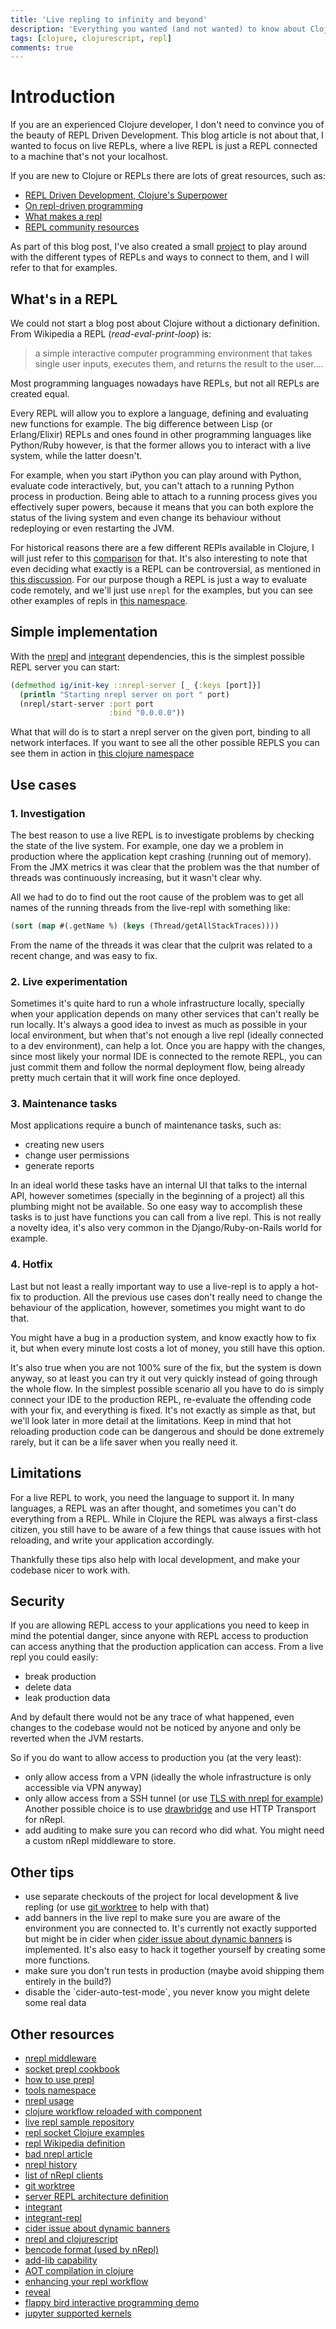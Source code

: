 ```yaml
---
title: 'Live repling to infinity and beyond'
description: 'Everything you wanted (and not wanted) to know about Clojure REPLs'
tags: [clojure, clojurescript, repl]
comments: true
---
```


# Introduction

If you are an experienced Clojure developer, I don't need to convince you of the beauty of REPL Driven Development.
This blog article is not about that, I wanted to focus on live REPLs, where a live REPL  is just a REPL connected to a machine that's not your localhost.

If you are new to Clojure or REPLs there are lots of great resources, such as:
- [REPL Driven Development, Clojure's
Superpower](https://www.youtube.com/watch?v=gIoadGfm5T8)
- [On repl-driven programming](https://mikelevins.github.io/posts/2020-12-18-repl-driven/)
- [What makes a repl](https://ericnormand.me/podcast/what-makes-a-repl)
- [REPL community resources](https://clojure.org/guides/repl/annex_community_resources)

As part of this blog post, I've also created a small [project](https://github.com/andreacrotti/live-repl) to play around with the different types of REPLs and ways to connect to them, and I will refer to that for examples.

## What's in a REPL

<!-- TODO: is this a dictionary if it's wikipedia? -->
We could not start a blog post about Clojure without a dictionary definition.
From Wikipedia a REPL (*read-eval-print-loop*) is:

> a simple interactive computer programming environment that takes single user inputs, executes them, and returns the result to the user....

Most programming languages nowadays have REPLs, but not all REPLs are created equal.

Every REPL  will allow you to explore a language, defining and evaluating new functions for example.
The big difference between Lisp (or Erlang/Elixir) REPLs and ones found in other programming languages like Python/Ruby however, is that the former allows you to interact with a live system, while the latter doesn't.

For example, when you start iPython you can play around with Python, evaluate code interactively, but, you can't attach to a running Python process in production.
Being able to attach to a running process gives you effectively super powers, because it means that you can both explore the status of the living system and even change its behaviour without redeploying or even restarting the JVM.

For historical reasons there are a few different REPls available in Clojure, I  will just refer to this [comparison](https://nrepl.org/nrepl/1.0/alternatives.html) for that.
It's also interesting to note that even deciding what exactly is a REPL can be controversial, as mentioned in [this discussion](https://groups.google.com/g/clojure-dev/c/Dl3Stw5iRVA/m/D_Kcb-naOx4J).
For our purpose though a REPL is just a way to evaluate code remotely, and we'll just use `nrepl` for the examples, but you can see other examples of repls in [this namespace](https://github.com/AndreaCrotti/live-repl/blob/main/src/system.clj ).

## Simple implementation

With the [nrepl](https://clojars.org/nrepl) and [integrant](https://clojars.org/integrant) dependencies, this is the simplest possible REPL server you can start:

```clojure
(defmethod ig/init-key ::nrepl-server [_ {:keys [port]}]
  (println "Starting nrepl server on port " port)
  (nrepl/start-server :port port
                      :bind "0.0.0.0"))

```

What that will do is to start a nrepl server on the given port, binding to all network interfaces.
If you want to see all the other possible REPLS you can see them in action in [this clojure namespace](https://github.com/AndreaCrotti/live-repl/blob/main/src/system.clj)

## Use cases

###  1. Investigation

The best reason to use a live REPL is to investigate problems by checking the state of the live system.
For example, one day we a problem in production where the application kept crashing (running out of memory).
From the JMX metrics it was clear that the problem was the that number of threads was continuously increasing, but it wasn't clear why.

All we had to do to find out the root cause of the problem was to get all names of the running threads from the live-repl with something like:

```clojure
(sort (map #(.getName %) (keys (Thread/getAllStackTraces))))
```

From the name of the threads it was clear that the culprit was related to a recent change, and was easy to fix.

### 2. Live experimentation

Sometimes it's quite hard to run a whole infrastructure locally, specially when your application depends on many other services that can't really be run locally.
It's always a good idea to invest as much as possible in your local environment, but when that's not enough a live repl (ideally connected to a dev environment), can help a lot.
Once you are happy with the changes, since most likely your normal IDE is connected to the remote REPL, you can just commit them and follow the normal deployment flow, being already pretty much certain that it will work fine once deployed.

### 3. Maintenance tasks

Most applications require a bunch of maintenance tasks, such as:
- creating new users
- change user permissions
- generate reports

In an ideal world these tasks have an internal UI that talks to the internal API, however sometimes (specially in the beginning of a project) all this plumbing might not be available.
So one easy way to accomplish these tasks is to just have functions you can call from a live repl.
This is not really a novelty idea, it's also very common in the Django/Ruby-on-Rails world for example.

### 4. Hotfix

Last but not least a really important way to use a live-repl is to apply a hot-fix to production.
All the previous use cases don't really need to change the behaviour of the application, however, sometimes you might want to do that.

You might have a bug in a production system, and know exactly how to fix it, but when every minute lost costs a lot of money, you still have this option.

It's also true when you are not 100% sure of the fix, but the system is down anyway, so at least you can try it out very quickly instead of going through the whole flow.
In the simplest possible scenario all you have to do is simply connect your IDE to the production REPL, re-evaluate the offending code with your fix, and everything is fixed.
It's not exactly as simple as that, but we'll look later in more detail at the limitations.
Keep in mind that hot reloading production code can be dangerous and should be done extremely rarely, but it can be a life saver when you really need it.

## Limitations

For a live REPL to work, you need the language to support it.
In many languages, a  REPL was an after thought, and sometimes you can't do everything from a REPL.
While in Clojure the REPL was always a first-class citizen, you still have to be aware of a few things that cause issues with hot reloading, and write your application accordingly.

Thankfully these tips also help with local development, and make your codebase nicer to work with.

## Security

If you are allowing REPL access to your applications you need to keep in mind the potential danger, since anyone with REPL access to production can access anything that the production application can access.
From a live repl you could easily:
- break production
- delete data
- leak production data

And by default there would not be any trace of what happened, even changes to the codebase would not be noticed by anyone and only be reverted when the JVM restarts.

So if you do want to allow access to production you (at the very least):
- only allow access from a VPN (ideally the whole infrastructure is only accessible via VPN anyway)
- only allow access from a SSH tunnel (or use [TLS with nrepl for example](https://nrepl.org/nrepl/usage/tls.html))
  Another possible choice is to use [drawbridge](https://github.com/nrepl/drawbridge) and use HTTP Transport for nRepl.
- add auditing to make sure you can record who did what.
  You might need a custom nRepl middleware to store.

## Other tips

- use separate checkouts of the project for local development & live repling (or use [git worktree](https://git-scm.com/docs/git-worktree) to help with that)
- add banners in the live repl to make sure you are aware of the environment you are connected to.
  It's currently not exactly supported but might be in cider when [cider issue about dynamic banners](https://github.com/clojure-emacs/cider/issues/3599) is implemented.
  It's also easy to hack it together yourself by creating some more functions.
- make sure you don't run tests in production (maybe avoid shipping them entirely in the build?)
- disable the \`cider-auto-test-mode\`, you never know you might delete some real data

## Other resources

- [nrepl middleware](https://nrepl.org/nrepl/design/middleware.html)
- [socket prepl cookbook](https://oli.me.uk/clojure-socket-prepl-cookbook/)
- [how to use prepl](https://blog.jakubholy.net/how-to-use-clojure-1.10-prepl/)
- [tools namespace](https://github.com/clojure/tools.namespace)
- [nrepl usage](https://nrepl.org/nrepl/usage/tls.html)
- [clojure workflow reloaded with component](https://cognitect.com/blog/2013/06/04/clojure-workflow-reloaded)
- [live repl sample repository](https://github.com/andreacrotti/live-repl)
- [repl socket Clojure examples](https://en.wikibooks.org/wiki/Clojure_Programming/Examples/REPL_Socket)
- [repl Wikipedia definition](https://en.wikipedia.org/wiki/Read%E2%80%93eval%E2%80%93loop)
- [bad nrepl article](https://metaredux.com/posts/2023/03/26/bad-nrepl.html)
- [nrepl history](https://nrepl.org/nrepl/about/history.html)
- [list of nRepl clients](https://nrepl.org/nrepl/usage/clients.html)
- [git worktree](https://git-scm.com/docs/git-worktree)
- [server REPL architecture definition](https://archive.clojure.org/design-wiki/display/design/Socket%2BServer%2BREPL.html)
- [integrant](https://github.com/weavejester/integrant)
- [integrant-repl](https://github.com/weavejester/integrant-repl)
- [cider issue about dynamic banners](https://github.com/clojure-emacs/cider/issues/3599)
- [nrepl and clojurescript](https://docs.cider.mx/cider/cljs/overview.html#nrepl-and-clojurescript)
- [bencode format (used by nRepl)](https://en.wikipedia.org/wiki/Bencodehttps://en.wikipedia.org/wiki/Bencode)
- [add-lib capability](https://insideclojure.org/2018/05/04/add-lib/)
- [AOT compilation in clojure](https://clojure.org/reference/compilation)
- [enhancing your repl workflow](https://clojure.org/guides/repl/enhancing_your_repl_workflow)
- [reveal](https://vlaaad.github.io/reveal/)
- [flappy bird interactive programming demo](https://www.youtube.com/watch?v=KZjFVdU8VLI )
- [jupyter supported kernels](https://github.com/jupyter/jupyter/wiki/Jupyter-kernels)
